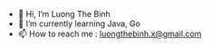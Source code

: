 - 👋 Hi, I’m Luong The Binh
- 🌱 I’m currently learning Java, Go
- 📫 How to reach me : luongthebinh.x@gmail.com
